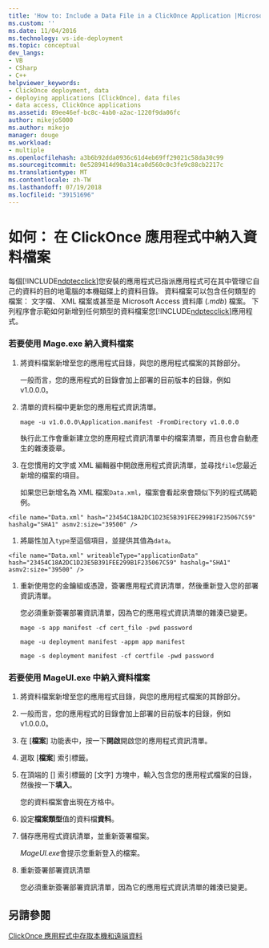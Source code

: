 ```yaml
---
title: 'How to: Include a Data File in a ClickOnce Application |Microsoft Docs'
ms.custom: ''
ms.date: 11/04/2016
ms.technology: vs-ide-deployment
ms.topic: conceptual
dev_langs:
- VB
- CSharp
- C++
helpviewer_keywords:
- ClickOnce deployment, data
- deploying applications [ClickOnce], data files
- data access, ClickOnce applications
ms.assetid: 89ee46ef-bc8c-4ab0-a2ac-1220f9da06fc
author: mikejo5000
ms.author: mikejo
manager: douge
ms.workload:
- multiple
ms.openlocfilehash: a3b6b92dda0936c61d4eb69ff29021c58da30c99
ms.sourcegitcommit: 0e5289414d90a314ca0d560c0c3fe9c88cb2217c
ms.translationtype: MT
ms.contentlocale: zh-TW
ms.lasthandoff: 07/19/2018
ms.locfileid: "39151696"
---
```

# <a name="how-to-include-a-data-file-in-a-clickonce-application"></a>如何： 在 ClickOnce 應用程式中納入資料檔案
每個[!INCLUDE[ndptecclick](../deployment/includes/ndptecclick_md.md)]您安裝的應用程式已指派應用程式可在其中管理它自己的資料的目的地電腦的本機磁碟上的資料目錄。 資料檔案可以包含任何類型的檔案： 文字檔、 XML 檔案或甚至是 Microsoft Access 資料庫 (*.mdb*) 檔案。 下列程序會示範如何新增到任何類型的資料檔案您[!INCLUDE[ndptecclick](../deployment/includes/ndptecclick_md.md)]應用程式。  
  
### <a name="to-include-a-data-file-by-using-mageexe"></a>若要使用 Mage.exe 納入資料檔案  
  
1.  將資料檔案新增至您的應用程式目錄，與您的應用程式檔案的其餘部分。  
  
     一般而言，您的應用程式的目錄會加上部署的目前版本的目錄，例如 v1.0.0.0。  
  
2.  清單的資料檔中更新您的應用程式資訊清單。  
  
     `mage -u v1.0.0.0\Application.manifest -FromDirectory v1.0.0.0`  
  
     執行此工作會重新建立您的應用程式資訊清單中的檔案清單，而且也會自動產生的雜湊簽章。  
  
3.  在您慣用的文字或 XML 編輯器中開啟應用程式資訊清單，並尋找`file`您最近新增的檔案的項目。  
  
     如果您已新增名為 XML 檔案`Data.xml`，檔案會看起來會類似下列的程式碼範例。  
  
 `<file name="Data.xml" hash="23454C18A2DC1D23E5B391FEE299B1F235067C59" hashalg="SHA1" asmv2:size="39500" />`  
  
1.  將屬性加入`type`至這個項目，並提供其值為`data`。  
  
 `<file name="Data.xml" writeableType="applicationData" hash="23454C18A2DC1D23E5B391FEE299B1F235067C59" hashalg="SHA1" asmv2:size="39500" />`  
  
1.  重新使用您的金鑰組或憑證，簽署應用程式資訊清單，然後重新登入您的部署資訊清單。  
  
     您必須重新簽署部署資訊清單，因為它的應用程式資訊清單的雜湊已變更。  
  
     `mage -s app manifest -cf cert_file -pwd password`
  
     `mage -u deployment manifest -appm app manifest`
  
     `mage -s deployment manifest -cf certfile -pwd password`
  
### <a name="to-include-a-data-file-by-using-mageuiexe"></a>若要使用 MageUI.exe 中納入資料檔案  
  
1.  將資料檔案新增至您的應用程式目錄，與您的應用程式檔案的其餘部分。  
  
2.  一般而言，您的應用程式的目錄會加上部署的目前版本的目錄，例如 v1.0.0.0。  
  
3.  在 [**檔案**] 功能表中，按一下**開啟**開啟您的應用程式資訊清單。  
  
4.  選取 [**檔案**] 索引標籤。  
  
5.  在頂端的 [] 索引標籤的 [文字] 方塊中，輸入包含您的應用程式檔案的目錄，然後按一下**填入**。  
  
     您的資料檔案會出現在方格中。  
  
6.  設定**檔案類型**值的資料檔**資料**。  
  
7.  儲存應用程式資訊清單，並重新簽署檔案。  
  
     *MageUI.exe*會提示您重新登入的檔案。  
  
8.  重新簽署部署資訊清單  
  
     您必須重新簽署部署資訊清單，因為它的應用程式資訊清單的雜湊已變更。  
  
## <a name="see-also"></a>另請參閱  
 [ClickOnce 應用程式中存取本機和遠端資料](../deployment/accessing-local-and-remote-data-in-clickonce-applications.md)